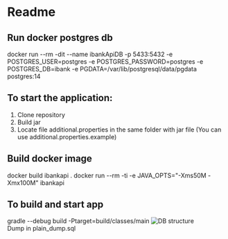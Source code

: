 # Readme

## Run docker postgres db
docker run --rm -dit --name ibankApiDB -p 5433:5432 -e POSTGRES_USER=postgres -e POSTGRES_PASSWORD=postgres -e POSTGRES_DB=ibank -e PGDATA=/var/lib/postgresql/data/pgdata postgres:14

## To start the application:
1. Clone repository
2. Build jar
3. Locate file additional.properties in the same folder with jar file (You can use additional.properties.example)

## Build docker image 
docker build ibankapi .
docker run --rm -ti -e JAVA_OPTS="-Xms50M -Xmx100M" ibankapi

## To build and start app
gradle --debug build -Ptarget=build/classes/main
![DB structure](https://user-images.githubusercontent.com/64738590/200120972-8eeee6d8-11a9-4e9b-9a0b-440a7bb33bad.png)  
Dump in plain_dump.sql
